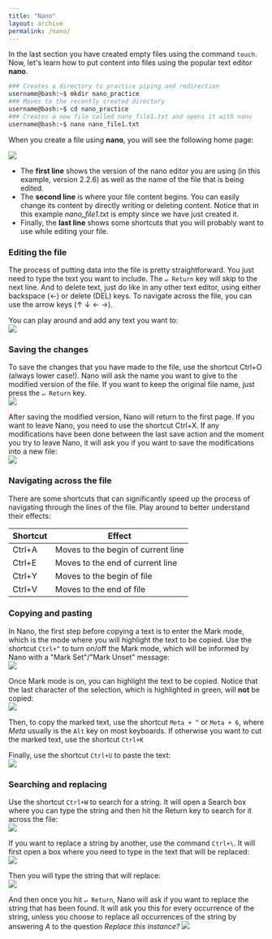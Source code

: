```yaml
---
title: "Nano"
layout: archive
permalink: /nano/
---  
```


In the last section you have created empty files using the command `touch`. Now, let's learn how to put content into files using the popular text editor **nano**.  

```bash  
### Creates a directory to practice piping and redirection
username@bash:~$ mkdir nano_practice  
### Moves to the recently created directory
username@bash:~$ cd nano_practice  
### Creates a new file called nano_file1.txt and opens it with nano  
username@bash:~$ nano nano_file1.txt
```

When you create a file using **nano**, you will see the following home page: 

![](/images/nano_01.PNG)  

* The **first line** shows the version of the nano editor you are using (in this example, version 2.2.6) as well as the name of the file that is being edited.  
* The **second line** is where your file content begins. You can easily change its content by directly writing or deleting content. Notice that in this example *nano_file1.txt* is empty since we have just created it.
* Finally, the **last line** shows some shortcuts that you will probably want to use while editing your file.  

### Editing the file  
The process of putting data into the file is pretty straightforward. You just need to type the text you want to include. The `↵ Return` key will skip to the next line. And to delete text, just do like in any other text editor, using either backspace (←) or delete (DEL) keys. To navigate across the file, you can use the arrow keys (↑ ↓ ← →). 

You can play around and add any text you want to:  
![](/images/nano_02.PNG) 

### Saving the changes  
To save the changes that you have made to the file, use the shortcut Ctrl+O (always lower case!). Nano will ask the name you want to give to the modified version of the file. If you want to keep the original file name, just press the `↵ Return` key.  
![](/images/nano_03.PNG)  

After saving the modified version, Nano will return to the first page. If you want to leave Nano, you need to use the shortcut Ctrl+X. If any modifications have been done between the last save action and the moment you try to leave Nano, it will ask you if you want to save the modifications into a new file:  
![](/images/nano_04.PNG)

### Navigating across the file  
There are some shortcuts that can significantly speed up the process of navigating through the lines of the file. Play around to better understand their effects:   

|Shortcut|Effect|
|---|---|
|Ctrl+A|Moves to the begin of current line|
|Ctrl+E|Moves to the end of current line|
|Ctrl+Y|Moves to the begin of file|
|Ctrl+V|Moves to the end of file|  

### Copying and pasting  
In Nano, the first step before copying a text is to enter the Mark mode, which is the mode where you will highlight the text to be copied. Use the shortcut `Ctrl+^` to turn on/off the Mark mode, which will be informed by Nano with a "Mark Set"/"Mark Unset" message:  
![](/images/nano_05.PNG)

Once Mark mode is on, you can highlight the text to be copied. Notice that the last character of the selection, which is highlighted in green, will **not** be copied:   
![](/images/nano_06.PNG)

Then, to copy the marked text, use the shortcut `Meta + ^` or `Meta + 6`, where *Meta* usually is the `Alt` key on most keyboards. If otherwise you want to cut the marked text, use the shortcut `Ctrl+K`

Finally, use the shortcut `Ctrl+U` to paste the text:  
![](/images/nano_07.PNG)

### Searching and replacing 
Use the shortcut `Ctrl+W` to search for a string. It will open a Search box where you can type the string and then hit the Return key to search for it across the file:   
![](/images/nano_08.PNG)  

If you want to replace a string by another, use the command `Ctrl+\`. It will first open a box where you need to type in the text that will be replaced:  
![](/images/nano_09.PNG)  

Then you will type the string that will replace:  
![](/images/nano_10.PNG) 

And then once you hit `↵ Return`, Nano will ask if you want to replace the string that has been found. It will ask you this for every occurrence of the string, unless you choose to replace all occurrences of the string by answering *A* to the question *Replace this instance?*
![](/images/nano_11.PNG) 

